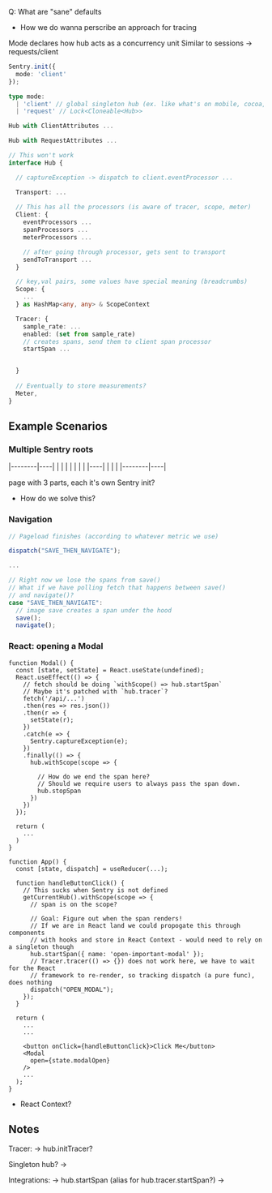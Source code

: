 
Q: What are "sane" defaults
- How we do wanna perscribe an approach for tracing

Mode declares how hub acts as a concurrency unit
Similar to sessions -> requests/client

```ts
Sentry.init({
  mode: 'client'
});

type mode:
  | 'client' // global singleton hub (ex. like what's on mobile, cocoa, flutter SDKs)
  | 'request' // Lock<Cloneable<Hub>>

Hub with ClientAttributes ...

Hub with RequestAttributes ...

// This won't work
interface Hub {

  // captureException -> dispatch to client.eventProcessor ...

  Transport: ...
  
  // This has all the processors (is aware of tracer, scope, meter)
  Client: {
    eventProcessors ...
    spanProcessors ...
    meterProcessors ...

    // after going through processor, gets sent to transport
    sendToTransport ...
  }

  // key,val pairs, some values have special meaning (breadcrumbs)
  Scope: {
    ...
  } as HashMap<any, any> & ScopeContext

  Tracer: {
    sample_rate: ...
    enabled: (set from sample_rate)
    // creates spans, send them to client span processor
    startSpan ...


  }
  
  // Eventually to store measurements?
  Meter,
}
```

## Example Scenarios

### Multiple Sentry roots

|--------|----|
|        |    |
|        |    |
|        |----|
|        |    |
|--------|----|

page with 3 parts, each it's own Sentry init?

- How do we solve this?

### Navigation

```ts
// Pageload finishes (according to whatever metric we use)

dispatch("SAVE_THEN_NAVIGATE");

...

// Right now we lose the spans from save()
// What if we have polling fetch that happens between save()
// and navigate()?
case "SAVE_THEN_NAVIGATE":
  // image save creates a span under the hood
  save();
  navigate();
```

### React: opening a Modal

```tsx
function Modal() {
  const [state, setState] = React.useState(undefined);
  React.useEffect(() => {
    // fetch should be doing `withScope() => hub.startSpan`
    // Maybe it's patched with `hub.tracer`?
    fetch('/api/...')
    .then(res => res.json())
    .then(r => {
      setState(r);
    })
    .catch(e => {
      Sentry.captureException(e);
    })
    .finally(() => {
      hub.withScope(scope => {

        // How do we end the span here?
        // Should we require users to always pass the span down.
        hub.stopSpan
      })
    })
  });

  return (
    ...
  )
}

function App() {
  const [state, dispatch] = useReducer(...);

  function handleButtonClick() {
    // This sucks when Sentry is not defined
    getCurrentHub().withScope(scope => {
      // span is on the scope?

      // Goal: Figure out when the span renders!
      // If we are in React land we could propogate this through components
      // with hooks and store in React Context - would need to rely on a singleton though
      hub.startSpan({ name: 'open-important-modal' });
      // Tracer.tracer(() => {}) does not work here, we have to wait for the React
      // framework to re-render, so tracking dispatch (a pure func), does nothing
      dispatch("OPEN_MODAL");
    });
  }

  return (
    ...
    ...

    <button onClick={handleButtonClick}>Click Me</button>
    <Modal
      open={state.modalOpen}
    />
    ...
  );
}
```

- React Context?

## Notes

Tracer:
  -> hub.initTracer?

Singleton hub?
  -> 

Integrations:
  -> hub.startSpan (alias for hub.tracer.startSpan?)
  -> 
